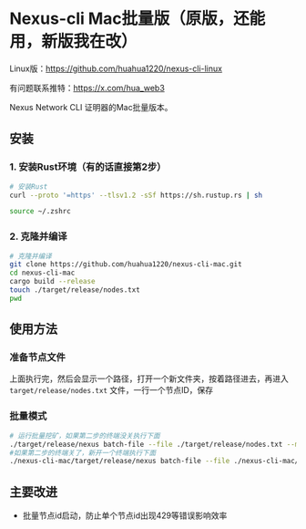 # Nexus-cli Mac批量版（原版，还能用，新版我在改）
Linux版：https://github.com/huahua1220/nexus-cli-linux

有问题联系推特：https://x.com/hua_web3

Nexus Network CLI 证明器的Mac批量版本。

## 安装

### 1. 安装Rust环境（有的话直接第2步）
```bash
# 安装Rust
curl --proto '=https' --tlsv1.2 -sSf https://sh.rustup.rs | sh

source ~/.zshrc

```

### 2. 克隆并编译
```bash
# 克隆并编译
git clone https://github.com/huahua1220/nexus-cli-mac.git
cd nexus-cli-mac
cargo build --release
touch ./target/release/nodes.txt
pwd
```

## 使用方法

### 准备节点文件
上面执行完，然后会显示一个路径，打开一个新文件夹，按着路径进去，再进入 `target/release/nodes.txt` 文件，一行一个节点ID，保存

### 批量模式
```bash
# 运行批量挖矿，如果第二步的终端没关执行下面
./target/release/nexus batch-file --file ./target/release/nodes.txt --max-concurrent 线程数
#如果第二步的终端关了，新开一个终端执行下面
./nexus-cli-mac/target/release/nexus batch-file --file ./nexus-cli-mac/target/release/nodes.txt --max-concurrent 线程数
```

## 主要改进

- 批量节点id启动，防止单个节点id出现429等错误影响效率
